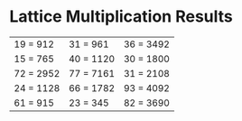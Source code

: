 # Lattice Multiplication Results

|   |   |   |
|---|---|---|
| 19 = 912 | 31 = 961 | 36 = 3492 |
| 15 = 765 | 40 = 1120 | 30 = 1800 |
| 72 = 2952 | 77 = 7161 | 31 = 2108 |
| 24 = 1128 | 66 = 1782 | 93 = 4092 |
| 61 = 915 | 23 = 345 | 82 = 3690 |
